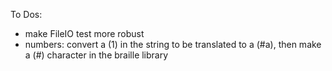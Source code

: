 To Dos:

- make FileIO test more robust
- numbers: convert a (1) in the string to be translated to a (#a), then make a (#) character in the braille library